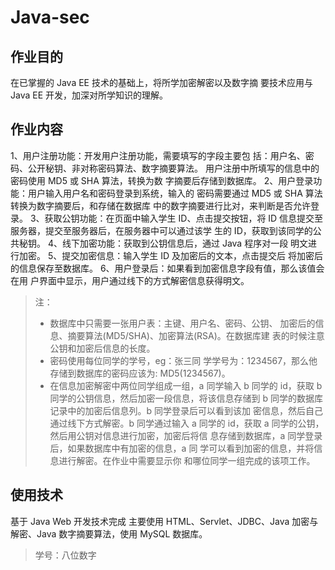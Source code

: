 # Java-sec
## 作业目的 
在已掌握的 Java EE 技术的基础上，将所学加密解密以及数字摘
要技术应用与 Java EE 开发，加深对所学知识的理解。 
## 作业内容
1、用户注册功能：开发用户注册功能，需要填写的字段主要包
括：用户名、密码、公开秘钥、非对称密码算法、数字摘要算法。
用户注册中所填写的信息中的密码使用 MD5 或 SHA 算法，转换为数
字摘要后存储到数据库。 
2、用户登录功能：用户输入用户名和密码登录到系统，输入的
密码需要通过 MD5 或 SHA 算法转换为数字摘要后，和存储在数据库
中的数字摘要进行比对，来判断是否允许登录。 
3、获取公钥功能：在页面中输入学生 ID、点击提交按钮，将
ID 信息提交至服务器，提交至服务器后，在服务器中可以通过该学
生的 ID，获取到该同学的公共秘钥。 
4、线下加密功能：获取到公钥信息后，通过 Java 程序对一段
明文进行加密。 
5、提交加密信息：输入学生 ID 及加密后的文本，点击提交后
将加密后的信息保存至数据库。 
6、用户登录后：如果看到加密信息字段有值，那么该值会在用
户界面中显示，用户通过线下的方式解密信息获得明文。 
>注： 
>- 数据库中只需要一张用户表：主键、用户名、密码、公钥、
加密后的信息、摘要算法(MD5/SHA)、加密算法(RSA)。在数据库建
表的时候注意公钥和加密后信息的长度。 
>- 密码使用每位同学的学号，eg：张三同
学学号为：1234567，那么他存储到数据库的密码应该为: 
MD5(1234567)。 
>- 在信息加密解密中两位同学组成一组，a 同学输入 b 同学的
id，获取 b 同学的公钥信息，然后加密一段信息，将该信息存储到 b
同学的数据库记录中的加密后信息列。b 同学登录后可以看到该加
密信息，然后自己通过线下方式解密。b 同学通过输入 a 同学的
id，获取 a 同学的公钥，然后用公钥对信息进行加密，加密后将信
息存储到数据库，a 同学登录后，如果数据库中有加密的信息，a 同
学可以看到加密的信息，并将信息进行解密。在作业中需要显示你
和哪位同学一组完成的该项工作。 

## 使用技术
基于 Java Web 开发技术完成
主要使用 HTML、Servlet、JDBC、Java 加密与解密、Java 数字摘要算法，使用 MySQL 数据库。 

> 学号：八位数字

